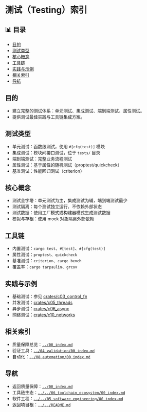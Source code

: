 ﻿# 测试（Testing）索引


## 📊 目录

- [目的](#目的)
- [测试类型](#测试类型)
- [核心概念](#核心概念)
- [工具链](#工具链)
- [实践与示例](#实践与示例)
- [相关索引](#相关索引)
- [导航](#导航)


## 目的

- 建立完整的测试体系：单元测试、集成测试、端到端测试、属性测试。
- 提供测试最佳实践与工具链集成方案。

## 测试类型

- 单元测试：函数级测试，使用 `#[cfg(test)]` 模块
- 集成测试：模块间接口测试，位于 `tests/` 目录
- 端到端测试：完整业务流程测试
- 属性测试：基于属性的随机测试（proptest/quickcheck）
- 基准测试：性能回归测试（criterion）

## 核心概念

- 测试金字塔：单元测试为主，集成测试为辅，端到端测试最少
- 测试隔离：每个测试独立运行，不依赖外部状态
- 测试数据：使用工厂模式或构建器模式生成测试数据
- 模拟与存根：使用 mock 对象隔离外部依赖

## 工具链

- 内置测试：`cargo test`、`#[test]`、`#[cfg(test)]`
- 属性测试：`proptest`、`quickcheck`
- 基准测试：`criterion`、`cargo bench`
- 覆盖率：`cargo tarpaulin`、`grcov`

## 实践与示例

- 基础测试：参见 [crates/c03_control_fn](../../../crates/c03_control_fn/)
- 并发测试：[crates/c05_threads](../../../crates/c05_threads/)
- 异步测试：[crates/c06_async](../../../crates/c06_async/)
- 网络测试：[crates/c10_networks](../../../crates/c10_networks/)

## 相关索引

- 质量保障总览：[`../00_index.md`](../00_index.md)
- 验证工具：[`../04_validation/00_index.md`](../04_validation/00_index.md)
- 自动化：[`../08_automation/00_index.md`](../08_automation/00_index.md)

## 导航

- 返回质量保障：[`../00_index.md`](../00_index.md)
- 工具链生态：[`../../06_toolchain_ecosystem/00_index.md`](../../06_toolchain_ecosystem/00_index.md)
- 软件工程：[`../../05_software_engineering/00_index.md`](../../05_software_engineering/00_index.md)
- 返回项目根：[`../../README.md`](../../README.md)

